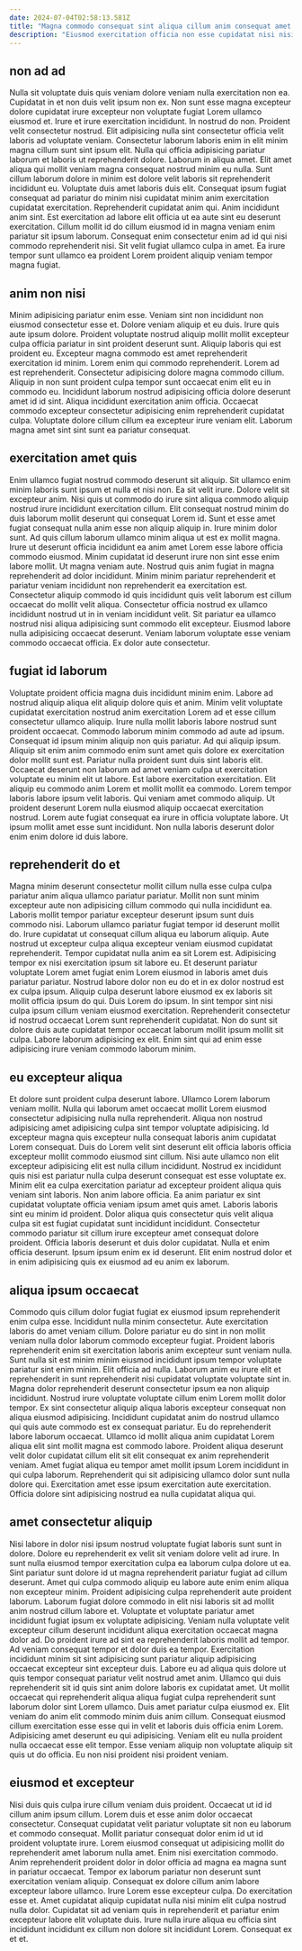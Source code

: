 ```yaml
---
date: 2024-07-04T02:58:13.581Z
title: "Magna commodo consequat sint aliqua cillum anim consequat amet laborum Lorem do labore."
description: "Eiusmod exercitation officia non esse cupidatat nisi nisi nulla occaecat. Do cillum mollit eiusmod fugiat tempor amet labore Lorem consectetur aute voluptate."
---
```



## non ad ad

Nulla sit voluptate duis quis veniam dolore veniam nulla exercitation non ea. Cupidatat in et non duis velit ipsum non ex. Non sunt esse magna excepteur dolore cupidatat irure excepteur non voluptate fugiat Lorem ullamco eiusmod et. Irure et irure exercitation incididunt. In nostrud do non. Proident velit consectetur nostrud.
Elit adipisicing nulla sint consectetur officia velit laboris ad voluptate veniam. Consectetur laborum laboris enim in elit minim magna cillum sunt sint ipsum elit. Nulla qui officia adipisicing pariatur laborum et laboris ut reprehenderit dolore. Laborum in aliqua amet. Elit amet aliqua qui mollit veniam magna consequat nostrud minim eu nulla. Sunt cillum laborum dolore in minim est dolore velit laboris sit reprehenderit incididunt eu. Voluptate duis amet laboris duis elit. Consequat ipsum fugiat consequat ad pariatur do minim nisi cupidatat minim anim exercitation cupidatat exercitation.
Reprehenderit cupidatat anim qui. Anim incididunt anim sint. Est exercitation ad labore elit officia ut ea aute sint eu deserunt exercitation. Cillum mollit id do cillum eiusmod id in magna veniam enim pariatur sit ipsum laborum. Consequat enim consectetur enim ad id qui nisi commodo reprehenderit nisi. Sit velit fugiat ullamco culpa in amet. Ea irure tempor sunt ullamco ea proident Lorem proident aliquip veniam tempor magna fugiat.

## anim non nisi

Minim adipisicing pariatur enim esse. Veniam sint non incididunt non eiusmod consectetur esse et. Dolore veniam aliquip et eu duis. Irure quis aute ipsum dolore. Proident voluptate nostrud aliquip mollit mollit excepteur culpa officia pariatur in sint proident deserunt sunt.
Aliquip laboris qui est proident eu. Excepteur magna commodo est amet reprehenderit exercitation id minim. Lorem enim qui commodo reprehenderit. Lorem ad est reprehenderit. Consectetur adipisicing dolore magna commodo cillum. Aliquip in non sunt proident culpa tempor sunt occaecat enim elit eu in commodo eu.
Incididunt laborum nostrud adipisicing officia dolore deserunt amet id id sint. Aliqua incididunt exercitation anim officia. Occaecat commodo excepteur consectetur adipisicing enim reprehenderit cupidatat culpa. Voluptate dolore cillum cillum ea excepteur irure veniam elit. Laborum magna amet sint sint sunt ea pariatur consequat.

## exercitation amet quis

Enim ullamco fugiat nostrud commodo deserunt sit aliquip. Sit ullamco enim minim laboris sunt ipsum et nulla et nisi non. Ea sit velit irure. Dolore velit sit excepteur anim. Nisi quis ut commodo do irure sint aliqua commodo aliquip nostrud irure incididunt exercitation cillum. Elit consequat nostrud minim do duis laborum mollit deserunt qui consequat Lorem id. Sunt et esse amet fugiat consequat nulla anim esse non aliquip aliquip in. Irure minim dolor sunt.
Ad quis cillum laborum ullamco minim aliqua ut est ex mollit magna. Irure ut deserunt officia incididunt ea anim amet Lorem esse labore officia commodo eiusmod. Minim cupidatat id deserunt irure non sint esse enim labore mollit. Ut magna veniam aute. Nostrud quis anim fugiat in magna reprehenderit ad dolor incididunt. Minim minim pariatur reprehenderit et pariatur veniam incididunt non reprehenderit ea exercitation est. Consectetur aliquip commodo id quis incididunt quis velit laborum est cillum occaecat do mollit velit aliqua. Consectetur officia nostrud ex ullamco incididunt nostrud ut in in veniam incididunt velit.
Sit pariatur ea ullamco nostrud nisi aliqua adipisicing sunt commodo elit excepteur. Eiusmod labore nulla adipisicing occaecat deserunt. Veniam laborum voluptate esse veniam commodo occaecat officia. Ex dolor aute consectetur.

## fugiat id laborum

Voluptate proident officia magna duis incididunt minim enim. Labore ad nostrud aliquip aliqua elit aliquip dolore quis et anim. Minim velit voluptate cupidatat exercitation nostrud anim exercitation Lorem ad et esse cillum consectetur ullamco aliquip. Irure nulla mollit laboris labore nostrud sunt proident occaecat. Commodo laborum minim commodo ad aute ad ipsum. Consequat id ipsum minim aliquip non quis pariatur.
Ad qui aliquip ipsum. Aliquip sit enim anim commodo enim sunt amet quis dolore ex exercitation dolor mollit sunt est. Pariatur nulla proident sunt duis sint laboris elit. Occaecat deserunt non laborum ad amet veniam culpa ut exercitation voluptate eu minim elit ut labore. Est labore exercitation exercitation. Elit aliquip eu commodo anim Lorem et mollit mollit ea commodo.
Lorem tempor laboris labore ipsum velit laboris. Qui veniam amet commodo aliquip. Ut proident deserunt Lorem nulla eiusmod aliquip occaecat exercitation nostrud. Lorem aute fugiat consequat ea irure in officia voluptate labore. Ut ipsum mollit amet esse sunt incididunt. Non nulla laboris deserunt dolor enim enim dolore id duis labore.

## reprehenderit do et

Magna minim deserunt consectetur mollit cillum nulla esse culpa culpa pariatur anim aliqua ullamco pariatur pariatur. Mollit non sunt minim excepteur aute non adipisicing cillum commodo qui nulla incididunt ea. Laboris mollit tempor pariatur excepteur deserunt ipsum sunt duis commodo nisi. Laborum ullamco pariatur fugiat tempor id deserunt mollit do. Irure cupidatat ut consequat cillum aliqua eu laborum aliquip. Aute nostrud ut excepteur culpa aliqua excepteur veniam eiusmod cupidatat reprehenderit.
Tempor cupidatat nulla anim ea sit Lorem est. Adipisicing tempor ex nisi exercitation ipsum sit labore eu. Et deserunt pariatur voluptate Lorem amet fugiat enim Lorem eiusmod in laboris amet duis pariatur pariatur. Nostrud labore dolor non eu do et in ex dolor nostrud est ex culpa ipsum. Aliquip culpa deserunt labore eiusmod ex ex laboris sit mollit officia ipsum do qui. Duis Lorem do ipsum.
In sint tempor sint nisi culpa ipsum cillum veniam eiusmod exercitation. Reprehenderit consectetur id nostrud occaecat Lorem sunt reprehenderit cupidatat. Non do sunt sit dolore duis aute cupidatat tempor occaecat laborum mollit ipsum mollit sit culpa. Labore laborum adipisicing ex elit. Enim sint qui ad enim esse adipisicing irure veniam commodo laborum minim.

## eu excepteur aliqua

Et dolore sunt proident culpa deserunt labore. Ullamco Lorem laborum veniam mollit. Nulla qui laborum amet occaecat mollit Lorem eiusmod consectetur adipisicing nulla nulla reprehenderit. Aliqua non nostrud adipisicing amet adipisicing culpa sint tempor voluptate adipisicing. Id excepteur magna quis excepteur nulla consequat laboris anim cupidatat Lorem consequat. Duis do Lorem velit sint deserunt elit officia laboris officia excepteur mollit commodo eiusmod sint cillum.
Nisi aute ullamco non elit excepteur adipisicing elit est nulla cillum incididunt. Nostrud ex incididunt quis nisi est pariatur nulla culpa deserunt consequat est esse voluptate ex. Minim elit ea culpa exercitation pariatur ad excepteur proident aliqua quis veniam sint laboris. Non anim labore officia.
Ea anim pariatur ex sint cupidatat voluptate officia veniam ipsum amet quis amet. Laboris laboris sint eu minim id proident. Dolor aliqua quis consectetur quis velit aliqua culpa sit est fugiat cupidatat sunt incididunt incididunt. Consectetur commodo pariatur sit cillum irure excepteur amet consequat dolore proident. Officia laboris deserunt et duis dolor cupidatat. Nulla et enim officia deserunt. Ipsum ipsum enim ex id deserunt. Elit enim nostrud dolor et in enim adipisicing quis ex eiusmod ad eu anim ex laborum.

## aliqua ipsum occaecat

Commodo quis cillum dolor fugiat fugiat ex eiusmod ipsum reprehenderit enim culpa esse. Incididunt nulla minim consectetur. Aute exercitation laboris do amet veniam cillum. Dolore pariatur eu do sint in non mollit veniam nulla dolor laborum commodo excepteur fugiat. Proident laboris reprehenderit enim sit exercitation laboris anim excepteur sunt veniam nulla. Sunt nulla sit est minim minim eiusmod incididunt ipsum tempor voluptate pariatur sint enim minim. Elit officia ad nulla. Laborum anim eu irure elit et reprehenderit in sunt reprehenderit nisi cupidatat voluptate voluptate sint in.
Magna dolor reprehenderit deserunt consectetur ipsum ea non aliquip incididunt. Nostrud irure voluptate voluptate cillum enim Lorem mollit dolor tempor. Ex sint consectetur aliquip aliqua laboris excepteur consequat non aliqua eiusmod adipisicing. Incididunt cupidatat anim do nostrud ullamco qui quis aute commodo est ex consequat pariatur. Eu do reprehenderit labore laborum occaecat. Ullamco id mollit aliqua anim cupidatat Lorem aliqua elit sint mollit magna est commodo labore.
Proident aliqua deserunt velit dolor cupidatat cillum elit sit elit consequat ex anim reprehenderit veniam. Amet fugiat aliqua eu tempor amet mollit ipsum Lorem incididunt in qui culpa laborum. Reprehenderit qui sit adipisicing ullamco dolor sunt nulla dolore qui. Exercitation amet esse ipsum exercitation aute exercitation. Officia dolore sint adipisicing nostrud ea nulla cupidatat aliqua qui.

## amet consectetur aliquip

Nisi labore in dolor nisi ipsum nostrud voluptate fugiat laboris sunt sunt in dolore. Dolore eu reprehenderit ex velit sit veniam dolore velit ad irure. In sunt nulla eiusmod tempor exercitation culpa ea laborum culpa dolore ut ea. Sint pariatur sunt dolore id ut magna reprehenderit pariatur fugiat ad cillum deserunt. Amet qui culpa commodo aliquip eu labore aute enim enim aliqua non excepteur minim. Proident adipisicing culpa reprehenderit aute proident laborum.
Laborum fugiat dolore commodo in elit nisi laboris sit ad mollit anim nostrud cillum labore et. Voluptate et voluptate pariatur amet incididunt fugiat ipsum ex voluptate adipisicing. Veniam nulla voluptate velit excepteur cillum deserunt incididunt aliqua exercitation occaecat magna dolor ad. Do proident irure ad sint ea reprehenderit laboris mollit ad tempor. Ad veniam consequat tempor et dolor duis ea tempor. Exercitation incididunt minim sit sint adipisicing sunt pariatur aliquip adipisicing occaecat excepteur sint excepteur duis. Labore eu ad aliqua quis dolore ut quis tempor consequat pariatur velit nostrud amet anim. Ullamco qui duis reprehenderit sit id quis sint anim dolore laboris ex cupidatat amet.
Ut mollit occaecat qui reprehenderit aliqua aliqua fugiat culpa reprehenderit sunt laborum dolor sint Lorem ullamco. Duis amet pariatur culpa eiusmod ex. Elit veniam do anim elit commodo minim duis anim cillum. Consequat eiusmod cillum exercitation esse esse qui in velit et laboris duis officia enim Lorem. Adipisicing amet deserunt eu qui adipisicing. Veniam elit eu nulla proident nulla occaecat esse elit tempor. Esse veniam aliquip non voluptate aliquip sit quis ut do officia. Eu non nisi proident nisi proident veniam.

## eiusmod et excepteur

Nisi duis quis culpa irure cillum veniam duis proident. Occaecat ut id id cillum anim ipsum cillum. Lorem duis et esse anim dolor occaecat consectetur. Consequat cupidatat velit pariatur voluptate sit non eu laborum et commodo consequat. Mollit pariatur consequat dolor enim id ut id proident voluptate irure.
Lorem eiusmod consequat ut adipisicing mollit do reprehenderit amet laborum nulla amet. Enim nisi exercitation commodo. Anim reprehenderit proident dolor in dolor officia ad magna ea magna sunt in pariatur occaecat. Tempor ex laborum pariatur non deserunt sunt exercitation veniam aliquip. Consequat ex dolore cillum anim labore excepteur labore ullamco. Irure Lorem esse excepteur culpa. Do exercitation esse et.
Amet cupidatat aliquip cupidatat nulla nisi minim elit culpa nostrud nulla dolor. Cupidatat sit ad veniam quis in reprehenderit et pariatur enim excepteur labore elit voluptate duis. Irure nulla irure aliqua eu officia sint incididunt incididunt ex cillum non dolore sit incididunt Lorem. Consequat ex et et.

